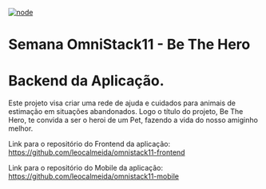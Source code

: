 [![node](https://img.shields.io/badge/node->=12.16.3-<COLOR>.svg)](https://nodejs.org/en/)

# Semana OmniStack11 - Be The Hero
# Backend da Aplicação.

Este projeto visa criar uma rede de ajuda e cuidados para animais de estimação em situações abandonados.
Logo o título do projeto, Be The Hero, te convida a ser o heroi de um Pet, fazendo a vida do nosso amiginho melhor.

Link para o repositório do Frontend da aplicação: https://github.com/leocalmeida/omnistack11-frontend

Link para o repositório do Mobile da aplicação: https://github.com/leocalmeida/omnistack11-mobile
